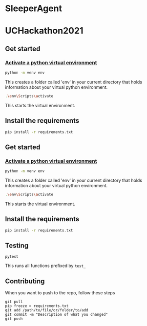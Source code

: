 # SleeperAgent
# UCHackathon2021

## Get started

### [Activate a python virtual environment](https://packaging.python.org/guides/installing-using-pip-and-virtual-environments/)
```bash
python -m venv env
```
This creates a folder called 'env' in your current directory
that holds information about your virtual python environment.
```bash
.\env\Scripts\activate
```
This starts the virtual environment.

## Install the requirements
```bash
pip install -r requirements.txt
```

## Get started

### [Activate a python virtual environment](https://packaging.python.org/guides/installing-using-pip-and-virtual-environments/)
```bash
python -m venv env
```
This creates a folder called 'env' in your current directory
that holds information about your virtual python environment.
```bash
.\env\Scripts\activate
```
This starts the virtual environment.

## Install the requirements
```bash
pip install -r requirements.txt
```

## Testing
```
pytest
```
This runs all functions prefixed by `test_`

## Contributing
When you want to push to the repo, follow these steps
```
git pull
pip freeze > requirements.txt
git add /path/to/file/or/folder/to/add
git commit -m "Description of what you changed"
git push
```

